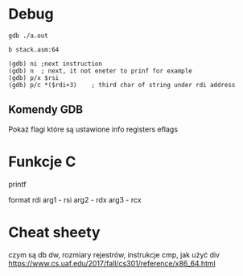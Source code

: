 
# Debug

```
gdb ./a.out

b stack.asm:64

(gdb) ni ;next instruction
(gdb) n  ; next, it not eneter to prinf for example
(gdb) p/x $rsi
(gdb) p/c *($rdi+3)    ; third char of string under rdi address

```


## Komendy GDB

Pokaż flagi które są ustawione
info registers eflags


# Funkcje C

printf

format rdi
arg1 - rsi
arg2 - rdx
arg3 - rcx


# Cheat sheety
czym są db dw, rozmiary rejestrów, instrukcje cmp, jak użyć div
https://www.cs.uaf.edu/2017/fall/cs301/reference/x86_64.html
